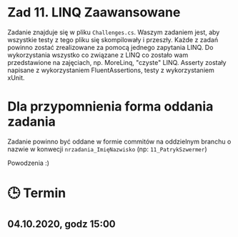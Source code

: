 # Zad 11. LINQ Zaawansowane

Zadanie znajduje się w pliku `Challenges.cs`. Waszym zadaniem jest, aby wszystkie testy z tego pliku się skompilowały i przeszły. Każde z zadań powinno zostać zrealizowane za pomocą jednego zapytania LINQ. Do wykorzystania wszystko co związane z LINQ co zostało wam przedstawione na zajęciach, np. MoreLinq, "czyste" LINQ. Asserty zostały napisane z wykorzystaniem FluentAssertions, testy z wykorzystaniem xUnit.

# Dla przypomnienia forma oddania zadania
Zadanie powinno być oddane w formie commitów na oddzielnym branchu o nazwie w konwecji `nrzadania_ImięNazwisko` (np: `11_PatrykSzwermer`)

Powodzenia :) 

# :clock3: Termin
## 04.10.2020, godz 15:00 
